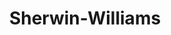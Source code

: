 ---
title: "Sherwin-Williams"
url: /chesapeake/sherwin-williams-portsmouth-boulevard/
shop: paint
---